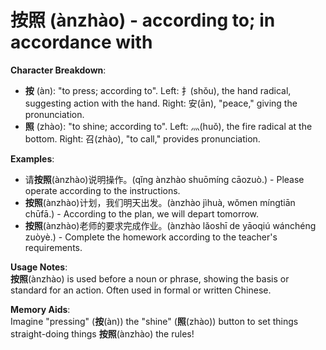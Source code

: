 # **按照 (ànzhào) - according to; in accordance with**

**Character Breakdown**:  
- **按** (àn): "to press; according to". Left: 扌(shǒu), the hand radical, suggesting action with the hand. Right: 安(ān), "peace," giving the pronunciation.  
- **照** (zhào): "to shine; according to". Left: 灬(huǒ), the fire radical at the bottom. Right: 召(zhào), "to call," provides pronunciation.

**Examples**:  
- 请**按照**(ànzhào)说明操作。(qǐng ànzhào shuōmíng cāozuò.) - Please operate according to the instructions.  
- **按照**(ànzhào)计划，我们明天出发。(ànzhào jìhuà, wǒmen míngtiān chūfā.) - According to the plan, we will depart tomorrow.  
- **按照**(ànzhào)老师的要求完成作业。(ànzhào lǎoshī de yāoqiú wánchéng zuòyè.) - Complete the homework according to the teacher's requirements.

**Usage Notes**:  
**按照**(ànzhào) is used before a noun or phrase, showing the basis or standard for an action. Often used in formal or written Chinese.

**Memory Aids**:  
Imagine "pressing" (**按**(àn)) the "shine" (**照**(zhào)) button to set things straight-doing things **按照**(ànzhào) the rules!